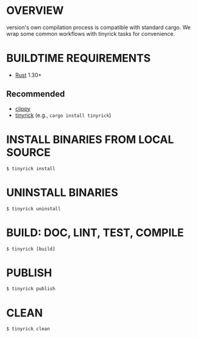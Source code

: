 # OVERVIEW

version's own compilation process is compatible with standard cargo. We wrap some common workflows with tinyrick tasks for convenience.

# BUILDTIME REQUIREMENTS

* [Rust](https://www.rust-lang.org/en-US/) 1.30+

## Recommended

* [clippy](https://github.com/rust-lang-nursery/rust-clippy)
* [tinyrick](https://github.com/mcandre/tinyrick) (e.g., `cargo install tinyrick`)

# INSTALL BINARIES FROM LOCAL SOURCE

```console
$ tinyrick install
```

# UNINSTALL BINARIES

```console
$ tinyrick uninstall
```

# BUILD: DOC, LINT, TEST, COMPILE

```console
$ tinyrick [build]
```

# PUBLISH

```console
$ tinyrick publish
```

# CLEAN

```console
$ tinyrick clean
```
